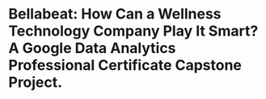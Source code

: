 # Bellabeat: How Can a Wellness Technology Company Play It Smart? A Google Data Analytics Professional Certificate Capstone Project.
